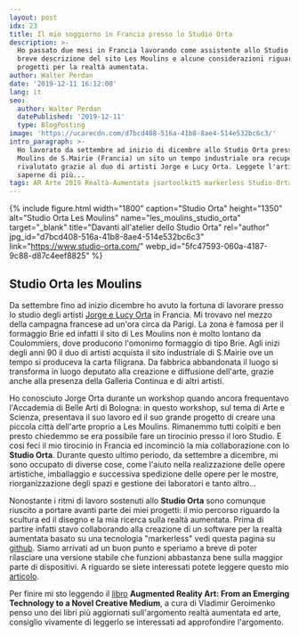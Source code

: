 ```yaml
---
layout: post
idx: 23
title: Il mio soggiorno in Francia presso lo Studio Orta
description: >-
  Ho passato due mesi in Francia lavorando come assistente allo Studio Orta. Una
  breve descrizione del sito Les Moulins e alcune considerazioni riguardo i mie
  progetti per la realtà aumentata.
author: Walter Perdan
date: '2019-12-11 16:12:00'
lang: it
seo:
  author: Walter Perdan
  datePublished: '2019-12-11'
  type: BlogPosting
image: 'https://ucarecdn.com/d7bcd408-516a-41b8-8ae4-514e532bc6c3/'
intro_paragraph: >-
  Ho lavorato da settembre ad inizio di dicembre allo Studio Orta presso Les
  Moulins de S.Mairie (Francia) un sito un tempo industriale ora recuperato e
  rivalutato grazie al duo di artisti Jorge e Lucy Orta. Leggete l'articolo per
  saperne di più...
tags: AR Arte 2019 Realtà-Aumentata jsartoolkit5 markerless Studio-Orta
---
```

{% include figure.html width="1800" caption="Studio Orta" height="1350" alt="Studio Orta Les Moulins" name="les_moulins_studio_orta" target="_blank" title="Davanti all'atelier dello Studio Orta" rel="author" jpg_id="d7bcd408-516a-41b8-8ae4-514e532bc6c3" link="https://www.studio-orta.com/" webp_id="5fc47593-060a-4187-9c88-d87c4eef8825" %}

## Studio Orta les Moulins

Da settembre fino ad inizio dicembre ho avuto la fortuna di lavorare presso lo studio degli artisti [Jorge e Lucy Orta](https://www.studio-orta.com/) in Francia. Mi trovavo nel mezzo della campagna francese ad un'ora circa da Parigi. La zona è famosa per il formaggio Brie ed infatti il sito di Les Moulins non è molto lontano da Coulommiers, dove producono l'omonimo formaggio di tipo Brie.  Agli inizi degli anni 90 il duo di artisti acquista il sito industriale di S.Mairie ove un tempo si produceva la carta filigrana. Da fabbrica abbandonata il luogo si transforma in luogo deputato alla creazione e diffusione dell'arte, grazie anche alla presenza della Galleria Continua e di altri artisti.

Ho conosciuto Jorge Orta durante un workshop quando ancora frequentavo l'Accademia di Belle Arti di Bologna: in questo workshop, sul tema di Arte e Scienza, presentava il suo lavoro ed il suo grande progetto di creare una piccola città dell'arte proprio a Les Moulins. Rimanemmo tutti colpiti e ben presto chiedemmo se era possibile fare un tirocinio presso il loro Studio. E cosi feci il mio tirocinio in Francia ed incominciò la mia collaborazione con lo **Studio Orta**.  Durante questo ultimo periodo, da settembre a dicembre, mi sono occupato di diverse cose, come l'aiuto nella realizzazione delle opere artistiche, imballaggio e successiva spedizione delle opere per le mostre, riorganizzazione degli spazi e gestione dei laboratori e tanto altro...

Nonostante i ritmi di lavoro sostenuti allo **Studio Orta** sono comunque riuscito a portare avanti parte dei miei progetti: il mio percorso riguardo la scultura ed il disegno e la mia ricerca sulla realtà aumentata. Prima di partire infatti stavo collaborando alla creazione di un software per la realtà aumentata basato su una tecnologia "markerless" vedi questa pagina su [github](https://github.com/kalwalt/jsartoolkit5/pull/2). Siamo arrivati ad un buon punto e speriamo a breve di poter rilasciare una versione stabile che funzioni abbastanza bene sulla maggior parte di dispositivi. A riguardo se siete interessati potete leggere questo mio [articolo](https://www.kalwaltart.it/blog/2019/07/30/realt%C3%A0-aumentata-con-tecnologia-nft/). 

Per finire mi sto leggendo il [libro](https://books.google.it/books?id=GP8pBAAAQBAJ&pg=PR11&dq=augmented+reality+art&hl=it&sa=X&ved=0ahUKEwjdvbS_763mAhXMDuwKHTvuA3QQ6AEIMTAB#v=onepage&q=augmented%20reality%20art&f=false) **Augmented Reality Art: From an Emerging Technology to a Novel Creative Medium**, a cura di Vladimir Geroimenko  penso uno dei libri più aggiornati sull'argomento realtà aumentata ed arte, consiglio vivamente di leggerlo se interessati ad approfondire l'argomento.
